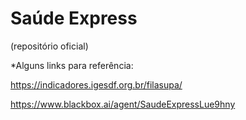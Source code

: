 # Saúde Express

(repositório oficial)





*Alguns links para referência:

https://indicadores.igesdf.org.br/filasupa/

https://www.blackbox.ai/agent/SaudeExpressLue9hny
